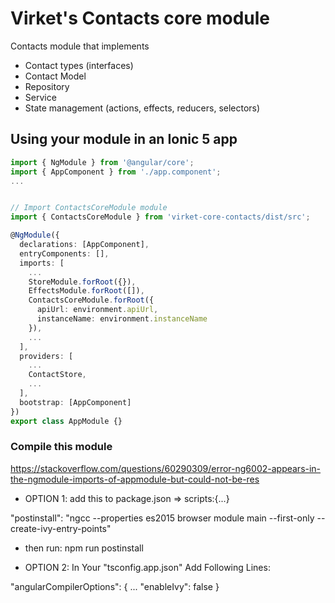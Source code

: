 # Virket's Contacts core module
  Contacts module that implements
  * Contact types (interfaces)
  * Contact Model
  * Repository
  * Service
  * State management (actions, effects, reducers, selectors)

## Using your module in an Ionic 5 app

```typescript
import { NgModule } from '@angular/core';
import { AppComponent } from './app.component';
...


// Import ContactsCoreModule module
import { ContactsCoreModule } from 'virket-core-contacts/dist/src';

@NgModule({
  declarations: [AppComponent],
  entryComponents: [],
  imports: [
    ...
    StoreModule.forRoot({}),
    EffectsModule.forRoot([]),
    ContactsCoreModule.forRoot({
      apiUrl: environment.apiUrl,
      instanceName: environment.instanceName
    }),
    ...
  ],
  providers: [
    ...
    ContactStore,
    ...
  ],
  bootstrap: [AppComponent]
})
export class AppModule {}
```

### Compile this module
https://stackoverflow.com/questions/60290309/error-ng6002-appears-in-the-ngmodule-imports-of-appmodule-but-could-not-be-res

- OPTION 1: add this to package.json => scripts:{...}

"postinstall": "ngcc --properties es2015 browser module main --first-only --create-ivy-entry-points"

- then run: npm run postinstall

- OPTION 2:  In Your "tsconfig.app.json" Add Following Lines:

"angularCompilerOptions": { 
  ...
  "enableIvy": false 
}




